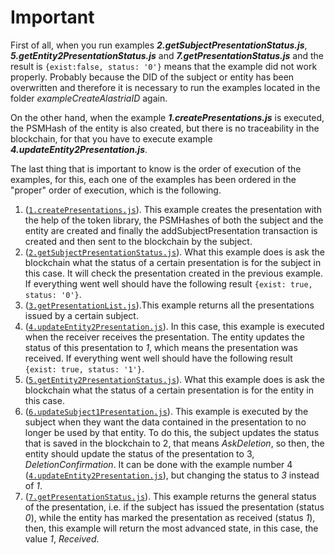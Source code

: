 # Important

First of all, when you run examples _**2.getSubjectPresentationStatus.js**_, _**5.getEntity2PresentationStatus.js**_ and _**7.getPresentationStatus.js**_ and the result is `{exist:false, status: '0'}` means that the example did not work properly. Probably because the DID of the subject or entity has been overwritten and therefore it is necessary to run the examples located in the folder _exampleCreateAlastriaID_ again.

On the other hand, when the example _**1.createPresentations.js**_ is executed, the PSMHash of the entity is also created, but there is no traceability in the blockchain, for that you have to execute example _**4.updateEntity2Presentation.js**_.

The last thing that is important to know is the order of execution of the examples, for this, each one of the examples has been ordered in the "proper" order of execution, which is the following.

1. ([`1.createPresentations.js`](./1.createPresentations.js)). This example creates the presentation with the help of the token library, the PSMHashes of both the subject and the entity are created and finally the addSubjectPresentation transaction is created and then sent to the blockchain by the subject.
2. ([`2.getSubjectPresentationStatus.js`](./2.getSubjectPresentationStatus.js)). What this example does is ask the blockchain what the status of a certain presentation is for the subject in this case. It will check the presentation created in the previous example. If everything went well should have the following result `{exist: true, status: '0'}`.
3. ([`3.getPresentationList.js`](./3.getPresentationList.js)).This example returns all the presentations issued by a certain subject.
4. ([`4.updateEntity2Presentation.js`](./4.updateEntity2Presentation.js)). In this case, this example is executed when the receiver receives the presentation. The entity updates the status of this presentation to _1_, which means the presentation was received. If everything went well should have the following result `{exist: true, status: '1'}`.
5. ([`5.getEntity2PresentationStatus.js`](./5.getEntity2PresentationStatus.js)). What this example does is ask the blockchain what the status of a certain presentation is for the entity in this case. 
6. ([`6.updateSubject1Presentation.js`](./6.updateSubject1Presentation.js)). This example is executed by the subject when they want the data contained in the presentation to no longer be used by that entity. To do this, the subject updates the status that is saved in the blockchain to 2, that means _AskDeletion_, so then, the entity should update the status of the presentation to 3, _DeletionConfirmation_. It can be done with the example number 4 ([`4.updateEntity2Presentation.js`](./4.updateEntity2Presentation.js)), but changing the status to _3_ instead of _1_.
7. ([`7.getPresentationStatus.js`](./7.getPresentationStatus.js)). This example returns the general status of the presentation, i.e. if the subject has issued the presentation (status _0_), while the entity has marked the presentation as received (status _1_), then, this example will return the most advanced state, in this case, the value _1_, _Received_.